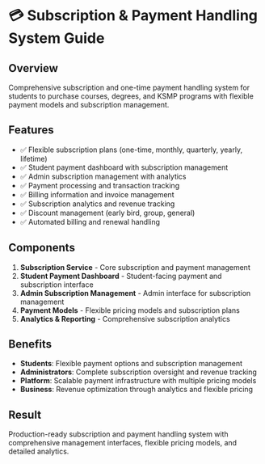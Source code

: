 # 💳 Subscription & Payment Handling System Guide

## Overview
Comprehensive subscription and one-time payment handling system for students to purchase courses, degrees, and KSMP programs with flexible payment models and subscription management.

## Features
- ✅ Flexible subscription plans (one-time, monthly, quarterly, yearly, lifetime)
- ✅ Student payment dashboard with subscription management
- ✅ Admin subscription management with analytics
- ✅ Payment processing and transaction tracking
- ✅ Billing information and invoice management
- ✅ Subscription analytics and revenue tracking
- ✅ Discount management (early bird, group, general)
- ✅ Automated billing and renewal handling

## Components
1. **Subscription Service** - Core subscription and payment management
2. **Student Payment Dashboard** - Student-facing payment and subscription interface
3. **Admin Subscription Management** - Admin interface for subscription management
4. **Payment Models** - Flexible pricing models and subscription plans
5. **Analytics & Reporting** - Comprehensive subscription analytics

## Benefits
- **Students**: Flexible payment options and subscription management
- **Administrators**: Complete subscription oversight and revenue tracking
- **Platform**: Scalable payment infrastructure with multiple pricing models
- **Business**: Revenue optimization through analytics and flexible pricing

## Result
Production-ready subscription and payment handling system with comprehensive management interfaces, flexible pricing models, and detailed analytics.
